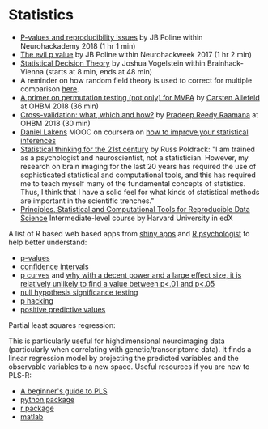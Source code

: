 # Statistics

-   [P-values and reproducibility issues](https://neurohackademy.org/course/p-values-and-reproducibility-issues/) by JB Poline within Neurohackademy 2018 (1 hr 1 min)
-   [The evil p value](https://neurohackademy.org/course/the-evil-p-value/) by JB Poline within Neurohackweek 2017 (1 hr 2 min)
-   [Statistical Decision Theory](https://www.youtube.com/watch?v=OT1i2SKfGPM&index=2&t=0s&list=PLNt4AJV1JZbcCs84XEbN9XdXBXN9U-kyT) by Joshua Vogelstein within Brainhack-Vienna (starts at 8 min, ends at 48 min)
-   A reminder on how random field theory is used to correct for multiple comparison [here](http://imaging.mrc-cbu.cam.ac.uk/imaging/PrinciplesRandomFields).
-   [A primer on permutation testing (not only) for MVPA](https://www.pathlms.com/ohbm/courses/8246/sections/12542/video_presentations/116074) by [Carsten Allefeld](https://twitter.com/c_allefeld) at OHBM 2018 (36 min)
-   [Cross-validation: what, which and how?](https://www.pathlms.com/ohbm/courses/8246/sections/12542/video_presentations/116075) by [Pradeep Reedy Raamana](https://twitter.com/raamana_) at OHBM 2018 (30 min)
-   [Daniel Lakens](https://twitter.com/lakens) MOOC on coursera on [how to improve your statistical inferences](https://www.coursera.org/learn/statistical-inferences)
-   [Statistical thinking for the 21st century](http://statsthinking21.org/) by Russ Poldrack: "I am trained as a psychologist and neuroscientist, not a statistician. However, my research on brain imaging for the last 20 years has required the use of sophisticated statistical and computational tools, and this has required me to teach myself many of the fundamental concepts of statistics. Thus, I think that I have a solid feel for what kinds of statistical methods are important in the scientific trenches."
-   [Principles, Statistical and Computational Tools for Reproducible Data Science](https://www.edx.org/course/principles-statistical-and-computational-tools-for) Intermediate-level course by Harvard University in edX

A list of R based web based apps from [shiny apps](http://shinyapps.org/) and [R psychologist](http://rpsychologist.com/) to help better understand:

-   [p-values](https://www.shinyapps.org/apps/vs-mpr/)
-   [confidence intervals](http://rpsychologist.com/d3/CI/)
-   [p curves](https://shinyapps.org/apps/p-checker/) and [why with a decent power and a large effect size, it is relatively unlikely to find a value between p<.01 and p<.05](http://rpsychologist.com/d3/pdist/)
-   [null hypothesis significance testing](http://rpsychologist.com/d3/NHST/)
-   [p hacking](https://www.shinyapps.org/apps/p-hacker/)
-   [positive predictive values](http://shinyapps.org/showapp.php?app=https://tellmi.psy.lmu.de/felix/PPV&by=Michael%20Zehetleitner%20and%20Felix%20Sch%C3%B6nbrodt&title=When%20does%20a%20significant%20p-value%20indicate%20a%20true%20effect?&shorttitle=When%20does%20a%20significant%20p-value%20indicate%20a%20true%20effect?)

Partial least squares regression:

This is particularly useful for highdimensional neuroimaging data (particularly when correlating with genetic/transcriptome data). It finds a linear regression model by projecting the predicted variables and the observable variables to a new space. 
Useful resources if you are new to PLS-R:

- [A beginner's guide to PLS](https://www.researchgate.net/publication/228861711_A_Beginner's_Guide_to_Partial_Least_Squares_Analysis)
- [python package](https://hoggorm.readthedocs.io/en/latest/)
- [r package](https://cran.r-project.org/web/packages/pls/)
- [matlab](https://uk.mathworks.com/help/stats/examples/partial-least-squares-regression-and-principal-components-regression.html)